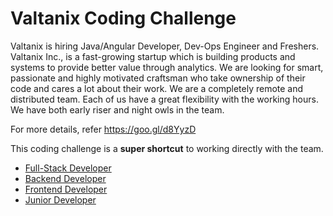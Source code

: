 # Valtanix Coding Challenge

Valtanix is hiring Java/Angular Developer, Dev-Ops Engineer and Freshers. Valtanix Inc., is a fast-growing startup which is building products and systems to provide better value through analytics. We are looking for smart, passionate and highly motivated craftsman who take ownership of their code and cares a lot about their work. We are a completely remote and distributed team. Each of us have a great flexibility with the working hours. We have both early riser and night owls in the team.

For more details, refer https://goo.gl/d8YyzD

This coding challenge is a **super shortcut** to working directly with the team.

* [Full-Stack Developer](full-stack-developer.md)
* [Backend Developer](backend-developer.md)
* [Frontend Developer](frontend-developer.md)
* [Junior Developer](junior-developer.md)

